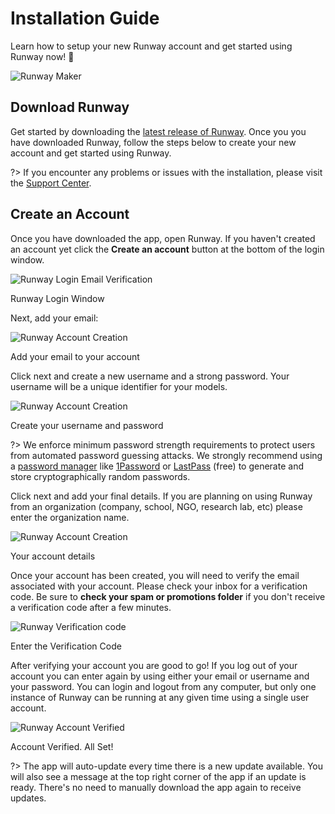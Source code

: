 # Installation Guide

Learn how to setup your new Runway account and get started using Runway now! 🚀

![Runway Maker](/../assets/images/getting-started/laptopmaker.jpg)

## Download Runway

Get started by downloading the [latest release of Runway](https://runwayml.com/download). Once you you have downloaded Runway, follow the steps below to create your new account and get started using Runway.

?> If you encounter any problems or issues with the installation, please visit the [Support Center](https://support.runwayml.com/).

## Create an Account

Once you have downloaded the app, open Runway. If you haven't created an account yet click the **Create an account** button at the bottom of the login window.

<div class="Img-Small">
  <img src="assets/images/installation/login_01.png" alt="Runway Login Email Verification" >
  <p>Runway Login Window</p>
</div>

Next, add your email:

<div class="Img-Small">
  <img src="assets/images/installation/login_02.png" alt="Runway Account Creation" >
  <p>Add your email to your account</p>
</div>

Click next and create a new username and a strong password. Your username will be a unique identifier for your models.

<div class="Img-Small">
  <img src="assets/images/installation/login_03.png" alt="Runway Account Creation" >
  <p>Create your username and password</p>
</div>

?> We enforce minimum password strength requirements to protect users from automated password guessing attacks. We strongly recommend using a [password manager](https://en.wikipedia.org/wiki/Password_manager) like [1Password](https://1password.com/) or [LastPass](https://www.lastpass.com/) (free) to generate and store cryptographically random passwords.

Click next and add your final details. If you are planning on using Runway from an organization (company, school, NGO, research lab, etc) please enter the organization name.

<div class="Img-Small">
  <img src="assets/images/installation/login_04.png" alt="Runway Account Creation" >
  <p>Your account details</p>
</div>

Once your account has been created, you will need to verify the email associated with your account. Please check your inbox for a verification code. Be sure to **check your spam or promotions folder** if you don't receive a verification code after a few minutes.

<div class="Img-Small">
  <img src="assets/images/installation/login_05.png" alt="Runway Verification code" >
  <p>Enter the Verification Code</p>
</div>

After verifying your account you are good to go! If you log out of your account you can enter again by using either your email or username and your password. You can login and logout from any computer, but only one instance of Runway can be running at any given time using a single user account.

<div class="Img-Small">
  <img src="assets/images/installation/login_06.png" alt="Runway Account Verified" >
  <p>Account Verified. All Set!</p>
</div>

?> The app will auto-update every time there is a new update available. You will also see a message at the top right corner of the app if an update is ready. There's no need to manually download the app again to receive updates.
